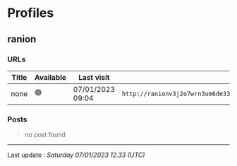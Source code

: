 # Profiles

## **ranion**


### URLs
| Title | Available | Last visit | fqdn | screen 
|---|---|---|---|---|
| none | 🟢 | 07/01/2023 09:04 | `http://ranionv3j2o7wrn3um6de33eccbchhg32mkgnnoi72enkpp7jc25h3ad.onion` | <a href="https://www.ransomware.live/screenshots/ranionv3j2o7wrn3um6de33eccbchhg32mkgnnoi72enkpp7jc25h3ad-onion.png" target=_blank>📸</a> | 

### Posts

> no post found


 --- 


Last update : _Saturday 07/01/2023 12.33 (UTC)_
